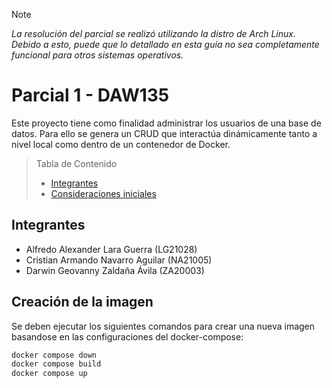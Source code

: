 > [!NOTE]
> _La resolución del parcial se realizó utilizando la distro de Arch Linux._
> _Debido a esto, puede que lo detallado en esta guía no sea completamente funcional para otros sistemas operativos._

# Parcial 1 - DAW135

Este proyecto tiene como finalidad administrar los usuarios de una base de datos. Para ello se genera un CRUD que interactúa dinámicamente tanto a nivel local como dentro de un contenedor de Docker.

> Tabla de Contenido
> - [Integrantes](#integrantes)
> - [Consideraciones iniciales](#creación-de-la-imagen)

## Integrantes

- Alfredo Alexander Lara Guerra (LG21028)
- Cristian Armando Navarro Aguilar (NA21005)
- Darwin Geovanny Zaldaña Ávila (ZA20003)

## Creación de la imagen

Se deben ejecutar los siguientes comandos para crear una nueva imagen basandose en las configuraciones del docker-compose:

```bash
docker compose down
docker compose build
docker compose up
```


